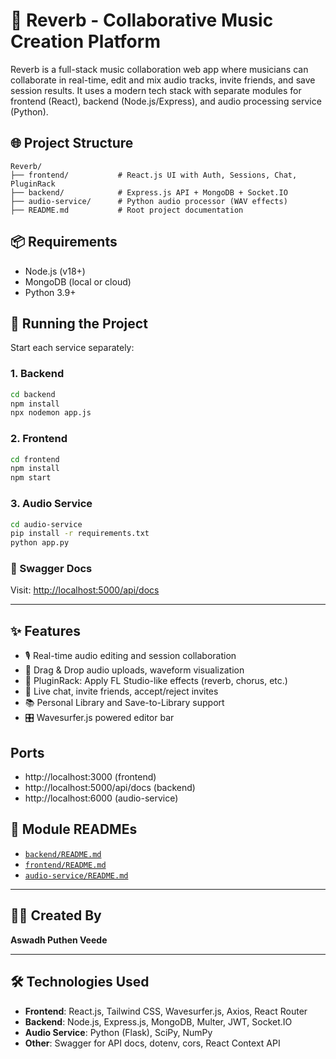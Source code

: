 # 🎵 Reverb - Collaborative Music Creation Platform

Reverb is a full-stack music collaboration web app where musicians can collaborate in real-time, edit and mix audio tracks, invite friends, and save session results. It uses a modern tech stack with separate modules for frontend (React), backend (Node.js/Express), and audio processing service (Python).

## 🌐 Project Structure
```
Reverb/
├── frontend/           # React.js UI with Auth, Sessions, Chat, PluginRack
├── backend/            # Express.js API + MongoDB + Socket.IO
├── audio-service/      # Python audio processor (WAV effects)
├── README.md           # Root project documentation
```

## 📦 Requirements
- Node.js (v18+)
- MongoDB (local or cloud)
- Python 3.9+

## 🚀 Running the Project
Start each service separately:

### 1. Backend
```bash
cd backend
npm install
npx nodemon app.js
```

### 2. Frontend
```bash
cd frontend
npm install
npm start
```

### 3. Audio Service
```bash
cd audio-service
pip install -r requirements.txt
python app.py
```

### 🔐 Swagger Docs
Visit: [http://localhost:5000/api/docs](http://localhost:5000/api/docs)

---
## ✨ Features
- 🎙 Real-time audio editing and session collaboration
- 📁 Drag & Drop audio uploads, waveform visualization
- 🔌 PluginRack: Apply FL Studio-like effects (reverb, chorus, etc.)
- 💬 Live chat, invite friends, accept/reject invites
- 📚 Personal Library and Save-to-Library support
- 🎛 Wavesurfer.js powered editor bar

## Ports
- http://localhost:3000 (frontend)
- http://localhost:5000/api/docs (backend)
- http://localhost:6000 (audio-service)

## 📂 Module READMEs
- [`backend/README.md`](./backend/README.md)
- [`frontend/README.md`](./frontend/README.md)
- [`audio-service/README.md`](./audio-service/README.md)

---

## 👨‍💻 Created By

**Aswadh Puthen Veede**

---

## 🛠 Technologies Used

- **Frontend**: React.js, Tailwind CSS, Wavesurfer.js, Axios, React Router
- **Backend**: Node.js, Express.js, MongoDB, Multer, JWT, Socket.IO
- **Audio Service**: Python (Flask), SciPy, NumPy
- **Other**: Swagger for API docs, dotenv, cors, React Context API  
